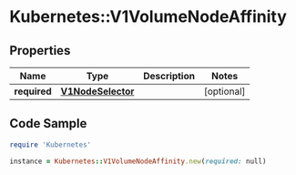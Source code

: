 # Kubernetes::V1VolumeNodeAffinity

## Properties

Name | Type | Description | Notes
------------ | ------------- | ------------- | -------------
**required** | [**V1NodeSelector**](V1NodeSelector.md) |  | [optional] 

## Code Sample

```ruby
require 'Kubernetes'

instance = Kubernetes::V1VolumeNodeAffinity.new(required: null)
```



